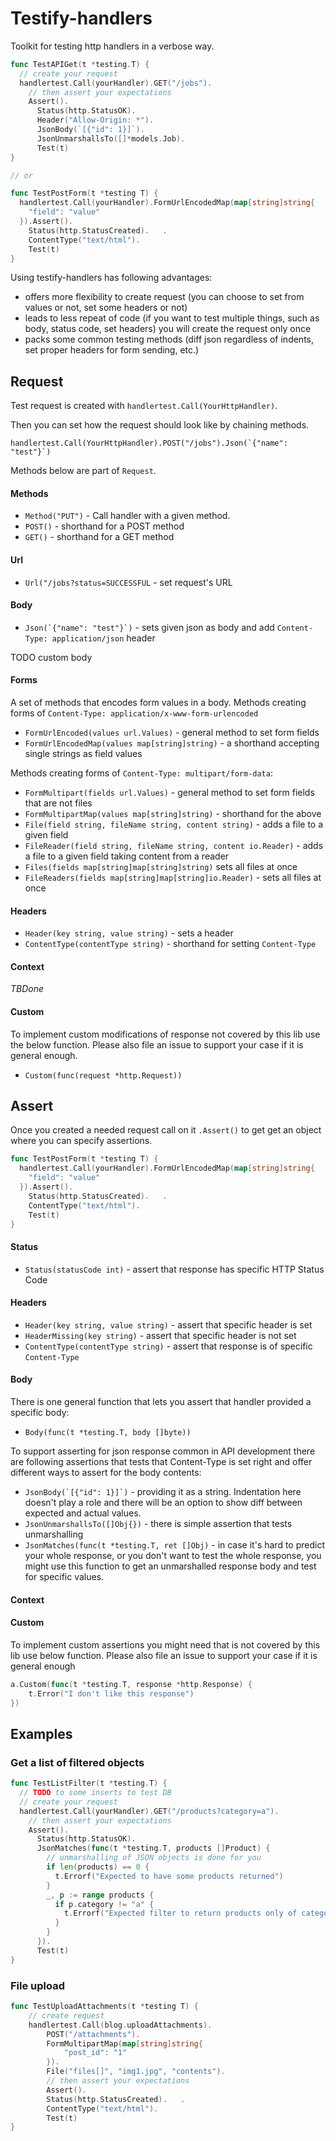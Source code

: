 # Testify-handlers

Toolkit for testing http handlers in a verbose way.

```go
func TestAPIGet(t *testing.T) {
  // create your request 
  handlertest.Call(yourHandler).GET("/jobs").
    // then assert your expectations
    Assert().
      Status(http.StatusOK).          
      Header("Allow-Origin: *").
      JsonBody(`[{"id": 1}]`).
      JsonUnmarshallsTo([]*models.Job).
      Test(t)
}

// or

func TestPostForm(t *testing T) {
  handlertest.Call(yourHandler).FormUrlEncodedMap(map[string]string{
    "field": "value"
  }).Assert().
    Status(http.StatusCreated).   .
    ContentType("text/html").
    Test(t)
} 
```

Using testify-handlers has following advantages:
- offers more flexibility to create request (you can choose to set from values or not, set some headers or not)
- leads to less repeat of code (if you want to test multiple things, such as body, status code, set headers) you will create the request only once
- packs some common testing methods (diff json regardless of indents, set proper headers for form sending, etc.)

## Request

Test request is created with `handlertest.Call(YourHttpHandler)`. 

Then you can set how the request should look like by chaining methods. 
```
handlertest.Call(YourHttpHandler).POST("/jobs").Json(`{"name": "test"}`)
```

Methods below are part of `Request`.

#### Methods

- `Method("PUT")` - Call handler with a given method.
- `POST()` - shorthand for a POST method
- `GET()` - shorthand for a GET method

#### Url

- `Url("/jobs?status=SUCCESSFUL` - set request's URL

#### Body

- ```Json(`{"name": "test"}`)``` - sets given json as body and add `Content-Type: application/json` header

TODO custom body

#### Forms

A set of methods that encodes form values in a body. 
Methods creating forms of `Content-Type: application/x-www-form-urlencoded` 
- `FormUrlEncoded(values url.Values)` - general method to set form fields
- `FormUrlEncodedMap(values map[string]string)` - a shorthand accepting single strings as field values

Methods creating forms of `Content-Type: multipart/form-data`:
- `FormMultipart(fields url.Values)` - general method to set form fields that are not files
- `FormMultipartMap(values map[string]string)` - shorthand for the above
- `File(field string, fileName string, content string)` - adds a file to a given field
- `FileReader(field string, fileName string, content io.Reader)` - adds a file to a given field taking content from a reader
- `Files(fields map[string]map[string]string)` sets all files at once
- `FileReaders(fields map[string]map[string]io.Reader)` - sets all files at once

#### Headers

- `Header(key string, value string)` - sets a header
- `ContentType(contentType string)` - shorthand for setting `Content-Type`

#### Context

*TBDone*

#### Custom

To implement custom modifications of response not covered by this lib use the below function. Please also file an issue to support your case if it is general enough.
- `Custom(func(request *http.Request))`

## Assert 

Once you created a needed request call on it `.Assert()` to get get an object where you can specify assertions.

```go
func TestPostForm(t *testing T) {
  handlertest.Call(yourHandler).FormUrlEncodedMap(map[string]string{
    "field": "value"
  }).Assert().
    Status(http.StatusCreated).   .
    ContentType("text/html").
    Test(t)
} 
```

#### Status

- `Status(statusCode int)` - assert that response has specific HTTP Status Code

#### Headers

- `Header(key string, value string)` - assert that specific header is set
- `HeaderMissing(key string)` - assert that specific header is not set
- `ContentType(contentType string)` - assert that response is of specific `Content-Type`

#### Body

There is one general function that lets you assert that handler provided a specific body:
- `Body(func(t *testing.T, body []byte))`
		
To support asserting for json response common in API development there are following assertions that tests that Content-Type is set right and offer different ways to assert for the body contents: 
- ```JsonBody(`[{"id": 1}]`)``` - providing it as a string. Indentation here doesn't play a role and there will be an option to show diff between expected and actual values.
- `JsonUnmarshallsTo([]Obj{})` - there is simple assertion that tests unmarshalling 
- `JsonMatches(func(t *testing.T, ret []Obj)` - in case it's hard to predict your whole response, 
or you don't want to test the whole response, you might use this function 
to get an unmarshalled response body and test for specific values.

#### Context

#### Custom

To implement custom assertions you might need that is not covered by this lib use below function. Please also file an issue to support your case if it is general enough
```go
a.Custom(func(t *testing.T, response *http.Response) {
    t.Error("I don't like this response")
})
```
## Examples

### Get a list of filtered objects

```go
func TestListFilter(t *testing.T) {
  // TODO to some inserts to test DB
  // create your request 
  handlertest.Call(yourHandler).GET("/products?category=a").
    // then assert your expectations
    Assert().
      Status(http.StatusOK).          
      JsonMatches(func(t *testing.T, products []Product) {
        // unmarshalling of JSON objects is done for you
        if len(products) == 0 {
          t.Errorf("Expected to have some products returned")
        }   
        _, p := range products {
          if p.category != "a" {
            t.Errorf("Expected filter to return products only of category %s, but got %s", "a", p.category)
          }       
        } 
      }).
      Test(t)
}
```

### File upload

```go
func TestUploadAttachments(t *testing T) {
	// create request
    handlertest.Call(blog.uploadAttachments).
        POST("/attachments").
        FormMultipartMap(map[string]string{
            "post_id": "1"
        }).
        File("files[]", "img1.jpg", "contents").
        // then assert your expectations
        Assert().
        Status(http.StatusCreated).   .
        ContentType("text/html").
        Test(t)
} 
```